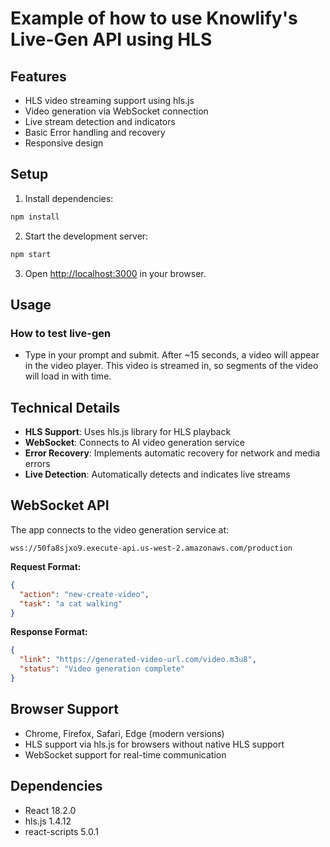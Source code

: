 # Example of how to use Knowlify's Live-Gen API using HLS

## Features

- HLS video streaming support using hls.js
- Video generation via WebSocket connection
- Live stream detection and indicators
- Basic Error handling and recovery
- Responsive design

## Setup

1. Install dependencies:
```bash
npm install
```

2. Start the development server:
```bash
npm start
```

3. Open [http://localhost:3000](http://localhost:3000) in your browser.

## Usage

### How to test live-gen

- Type in your prompt and submit. After ~15 seconds, a video will appear in the video player. This video is streamed in, so segments of the video will load in with time.

## Technical Details

- **HLS Support**: Uses hls.js library for HLS playback
- **WebSocket**: Connects to AI video generation service
- **Error Recovery**: Implements automatic recovery for network and media errors
- **Live Detection**: Automatically detects and indicates live streams

## WebSocket API

The app connects to the video generation service at:
```
wss://50fa8sjxo9.execute-api.us-west-2.amazonaws.com/production
```

**Request Format:**
```json
{
  "action": "new-create-video",
  "task": "a cat walking"
}
```

**Response Format:**
```json
{
  "link": "https://generated-video-url.com/video.m3u8",
  "status": "Video generation complete"
}
```

## Browser Support

- Chrome, Firefox, Safari, Edge (modern versions)
- HLS support via hls.js for browsers without native HLS support
- WebSocket support for real-time communication

## Dependencies

- React 18.2.0
- hls.js 1.4.12
- react-scripts 5.0.1 